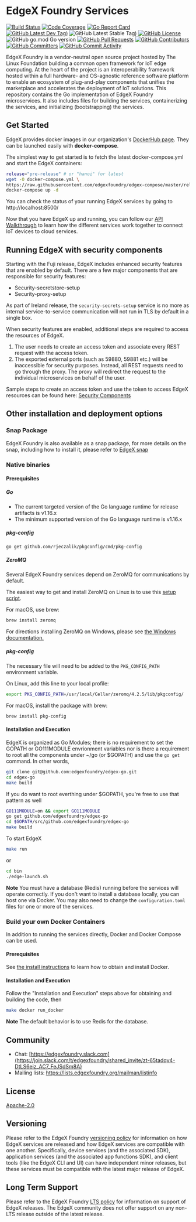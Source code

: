 # EdgeX Foundry Services
[![Build Status](https://jenkins.edgexfoundry.org/view/EdgeX%20Foundry%20Project/job/edgexfoundry/job/edgex-go/job/master/badge/icon)](https://jenkins.edgexfoundry.org/view/EdgeX%20Foundry%20Project/job/edgexfoundry/job/edgex-go/job/master/) [![Code Coverage](https://codecov.io/gh/edgexfoundry/edgex-go/branch/master/graph/badge.svg?token=Y3mpessZqk)](https://codecov.io/gh/edgexfoundry/edgex-go) [![Go Report Card](https://goreportcard.com/badge/github.com/edgexfoundry/edgex-go)](https://goreportcard.com/report/github.com/edgexfoundry/edgex-go) [![GitHub Latest Dev Tag)](https://img.shields.io/github/v/tag/edgexfoundry/edgex-go?include_prereleases&sort=semver&label=latest-dev)](https://github.com/edgexfoundry/edgex-go/tags) ![GitHub Latest Stable Tag)](https://img.shields.io/github/v/tag/edgexfoundry/edgex-go?sort=semver&label=latest-stable) [![GitHub License](https://img.shields.io/github/license/edgexfoundry/edgex-go)](https://choosealicense.com/licenses/apache-2.0/) ![GitHub go.mod Go version](https://img.shields.io/github/go-mod/go-version/edgexfoundry/edgex-go) [![GitHub Pull Requests](https://img.shields.io/github/issues-pr-raw/edgexfoundry/edgex-go)](https://github.com/edgexfoundry/edgex-go/pulls) [![GitHub Contributors](https://img.shields.io/github/contributors/edgexfoundry/edgex-go)](https://github.com/edgexfoundry/edgex-go/contributors) [![GitHub Committers](https://img.shields.io/badge/team-committers-green)](https://github.com/orgs/edgexfoundry/teams/edgex-go-committers/members) [![GitHub Commit Activity](https://img.shields.io/github/commit-activity/m/edgexfoundry/edgex-go)](https://github.com/edgexfoundry/edgex-go/commits)


EdgeX Foundry is a vendor-neutral open source project hosted by The Linux Foundation building a common open framework for IoT edge computing.  At the heart of the project is an interoperability framework hosted within a full hardware- and OS-agnostic reference software platform to enable an ecosystem of plug-and-play components that unifies the marketplace and accelerates the deployment of IoT solutions.  This repository contains the Go implementation of EdgeX Foundry microservices.  It also includes files for building the services, containerizing the services, and initializing (bootstrapping) the services.

## Get Started

EdgeX provides docker images in our organization's [DockerHub page](https://hub.docker.com/u/edgexfoundry/).
They can be launched easily with **docker-compose**.

The simplest way to get started is to fetch the latest docker-compose.yml and start the EdgeX containers:

```sh
release="pre-release" # or "hanoi" for latest
wget -O docker-compose.yml \
https://raw.githubusercontent.com/edgexfoundry/edgex-compose/master/releases/${release}/docker-compose-${release}.yml
docker-compose up -d
```

You can check the status of your running EdgeX services by going to http://localhost:8500/

Now that you have EdgeX up and running, you can follow our [API Walkthrough](https://docs.edgexfoundry.org/1.3/walk-through/Ch-Walkthrough/) to learn how the different services work together to connect IoT devices to cloud services.

## Running EdgeX with security components

Starting with the Fuji release, EdgeX includes enhanced security features that are enabled by default. There are a few major components that are responsible for security
features: 

- Security-secretstore-setup
- Security-proxy-setup

As part of Ireland release, the `security-secrets-setup` service is no more as internal service-to-service communication will not run in TLS by default in a single box.

When security features are enabled, additional steps are required to access the resources of EdgeX.

1. The user needs to create an access token and associate every REST request with the access token. 
2. The exported external ports (such as 59880, 59881 etc.) will be inaccessible for security purposes. Instead, all REST requests need to go through the proxy. The proxy will redirect the request to the individual microservices on behalf of the user.

Sample steps to create an access token and use the token to access EdgeX resources can be found here: [Security Components](SECURITY.md)

## Other installation and deployment options

### Snap Package

EdgeX Foundry is also available as a snap package, for more details
on the snap, including how to install it, please refer to [EdgeX snap](https://github.com/edgexfoundry/edgex-go/blob/master/snap/README.md)

### Native binaries

#### Prerequisites

##### Go

- The current targeted version of the Go language runtime for release artifacts is v1.16.x
- The minimum supported version of the Go language runtime is v1.16.x

##### pkg-config

`go get github.com/rjeczalik/pkgconfig/cmd/pkg-config`

##### ZeroMQ

Several EdgeX Foundry services depend on ZeroMQ for communications by default.

The easiest way to get and install ZeroMQ on Linux is to use this [setup script](https://gist.github.com/katopz/8b766a5cb0ca96c816658e9407e83d00).

For macOS, use brew:

```sh
brew install zeromq
```

For directions installing ZeroMQ on Windows, please see [the Windows documentation.](ZMQWindows.md)

##### pkg-config

The necessary file will need to be added to the `PKG_CONFIG_PATH` environment variable.

On Linux, add this line to your local profile:

```sh
export PKG_CONFIG_PATH=/usr/local/Cellar/zeromq/4.2.5/lib/pkgconfig/
```

For macOS, install the package with brew:

```sh
brew install pkg-config
```

#### Installation and Execution

EdgeX is organized as Go Modules; there is no requirement to set the GOPATH or
GO111MODULE envrionment variables nor is there a requirement to root all the components under ~/go
(or $GOPATH) and use the `go get` command. In other words,

```sh
git clone git@github.com:edgexfoundry/edgex-go.git
cd edgex-go
make build
```

If you do want to root everthing under $GOPATH, you're free to use that pattern as well

```sh
GO111MODULE=on && export GO111MODULE
go get github.com/edgexfoundry/edgex-go
cd $GOPATH/src/github.com/edgexfoundry/edgex-go
make build
```

To start EdgeX

```sh
make run
```

or

```sh
cd bin
./edge-launch.sh
```

**Note** You must have a database (Redis) running before the services will operate
correctly. If you don't want to install a database locally, you can host one via Docker. You may
also need to change the `configuration.toml` files for one or more of the services.

### Build your own Docker Containers

In addition to running the services directly, Docker and Docker Compose can be used.

#### Prerequisites

See [the install instructions](https://docs.docker.com/install/) to learn how to obtain and install Docker.

#### Installation and Execution

Follow the "Installation and Execution" steps above for obtaining and building the code, then

```sh
make docker run_docker
```

**Note** The default behavior is to use Redis for the database.

## Community

- Chat: [https://edgexfoundry.slack.com](https://join.slack.com/t/edgexfoundry/shared_invite/zt-65tadqv4-DtLS6eiz_AC7_FeJSdSm8A)
- Mailing lists: https://lists.edgexfoundry.org/mailman/listinfo

## License

[Apache-2.0](LICENSE)

## Versioning

Please refer to the EdgeX Foundry [versioning policy](https://wiki.edgexfoundry.org/pages/viewpage.action?pageId=21823969) for information on how EdgeX services are released and how EdgeX services are compatible with one another.  Specifically, device services (and the associated SDK), application services (and the associated app functions SDK), and client tools (like the EdgeX CLI and UI) can have independent minor releases, but these services must be compatible with the latest major release of EdgeX.

## Long Term Support

Please refer to the EdgeX Foundry [LTS policy](https://wiki.edgexfoundry.org/display/FA/Long+Term+Support) for information on support of EdgeX releases. The EdgeX community does not offer support on any non-LTS release outside of the latest release.
